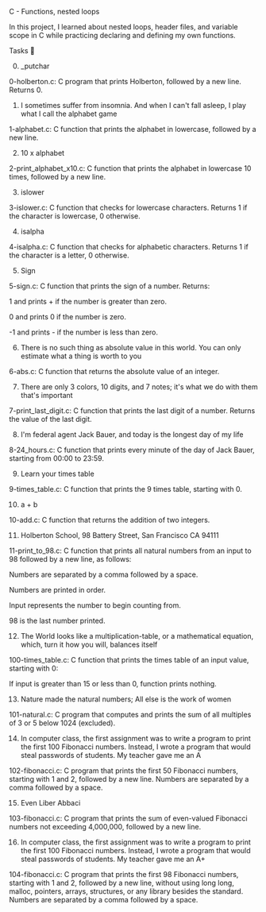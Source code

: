 C - Functions, nested loops

In this project, I learned about nested loops, header files, and variable scope in C while practicing declaring and defining my own functions.

Tasks 📃

0. _putchar

0-holberton.c: C program that prints Holberton, followed by a new line. Returns 0.

1. I sometimes suffer from insomnia. And when I can't fall asleep, I play what I call the alphabet game

1-alphabet.c: C function that prints the alphabet in lowercase, followed by a new line.

2. 10 x alphabet

2-print_alphabet_x10.c: C function that prints the alphabet in lowercase 10 times, followed by a new line.

3. islower

3-islower.c: C function that checks for lowercase characters. Returns 1 if the character is lowercase, 0 otherwise.

4. isalpha

4-isalpha.c: C function that checks for alphabetic characters. Returns 1 if the character is a letter, 0 otherwise.

5. Sign

5-sign.c: C function that prints the sign of a number. Returns:

1 and prints + if the number is greater than zero.

0 and prints 0 if the number is zero.

-1 and prints - if the number is less than zero.

6. There is no such thing as absolute value in this world. You can only estimate what a thing is worth to you

6-abs.c: C function that returns the absolute value of an integer.

7. There are only 3 colors, 10 digits, and 7 notes; it's what we do with them that's important

7-print_last_digit.c: C function that prints the last digit of a number. Returns the value of the last digit.

8. I'm federal agent Jack Bauer, and today is the longest day of my life

8-24_hours.c: C function that prints every minute of the day of Jack Bauer, starting from 00:00 to 23:59.

9. Learn your times table

9-times_table.c: C function that prints the 9 times table, starting with 0.

10. a + b

10-add.c: C function that returns the addition of two integers.

11. Holberton School, 98 Battery Street, San Francisco CA 94111

11-print_to_98.c: C function that prints all natural numbers from an input to 98 followed by a new line, as follows:

Numbers are separated by a comma followed by a space.

Numbers are printed in order.

Input represents the number to begin counting from.

98 is the last number printed.

12. The World looks like a multiplication-table, or a mathematical equation, which, turn it how you will, balances itself

100-times_table.c: C function that prints the times table of an input value, starting with 0:

If input is greater than 15 or less than 0, function prints nothing.

13. Nature made the natural numbers; All else is the work of women

101-natural.c: C program that computes and prints the sum of all multiples of 3 or 5 below 1024 (excluded).

14. In computer class, the first assignment was to write a program to print the first 100 Fibonacci numbers. Instead, I wrote a program that would steal passwords of students. My teacher gave me an A

102-fibonacci.c: C program that prints the first 50 Fibonacci numbers, starting with 1 and 2, followed by a new line. Numbers are separated by a comma followed by a space.

15. Even Liber Abbaci

103-fibonacci.c: C program that prints the sum of even-valued Fibonacci numbers not exceeding 4,000,000, followed by a new line.

16. In computer class, the first assignment was to write a program to print the first 100 Fibonacci numbers. Instead, I wrote a program that would steal passwords of students. My teacher gave me an A+

104-fibonacci.c: C program that prints the first 98 Fibonacci numbers, starting with 1 and 2, followed by a new line, without using long long, malloc, pointers, arrays, structures, or any library besides the standard. Numbers are separated by a comma followed by a space.
